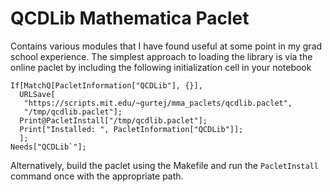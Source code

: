 QCDLib Mathematica Paclet
=========================
Contains various modules that I have found useful at some point in my grad school experience. The simplest approach to loading the library is via the online paclet by including the following initialization cell in your notebook

```
If[MatchQ[PacletInformation["QCDLib"], {}],
  URLSave[
   "https://scripts.mit.edu/~gurtej/mma_paclets/qcdlib.paclet", 
   "/tmp/qcdlib.paclet"];
  Print@PacletInstall["/tmp/qcdlib.paclet"];
  Print["Installed: ", PacletInformation["QCDLib"]];
  ];
Needs["QCDLib`"];
```

Alternatively, build the paclet using the Makefile and run the `PacletInstall` command once with the appropriate path.